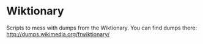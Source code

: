 Wiktionary
==========

Scripts to mess with dumps from the Wiktionary.
You can find dumps there: http://dumps.wikimedia.org/frwiktionary/
